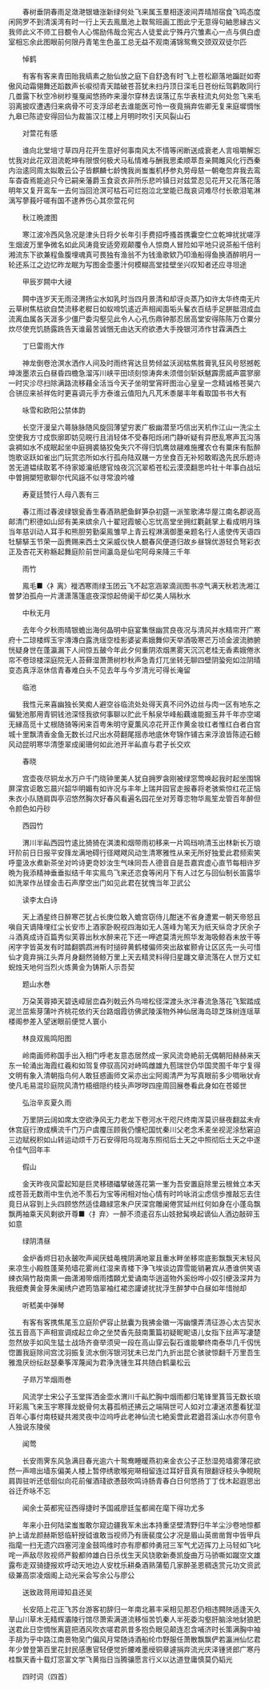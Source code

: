 <!-- { "loadSidebar": true } -->
　　春树垂阴春雨足潋滟银塘涨新绿何处飞来属玉羣相逐波间弄晴旭宿食飞鸣态度闲网罗不到清溪湾有时一行上天去鳯凰池上聫鸳班画工图此宁无意得句紬思縁古义我师此义不师工目覩令人心惕励伟哉佥宪古人徒爱此宁殊丹穴雏素心一点与俱白虚室相忘余此图眼前何限丹青笔生色虽工总无益不观南浦锦鸳鸯交颈双双徒尔匹

　　悼鹤

　　有客有客来青田贻我缟素之胎仙放之庭下自舒逸有时飞上苍松巅落地蹁跹如寄傲风动霜翎舞还蹈数声长唳彻青天踏破苍苔犹未扫丹顶日深毛日苍纷纭驾鹳敢同行几畨露下秋空冷树杪戛戛闻悠扬昨来漫尔穿林去误落辽东华表柱流丸何处忽飞来毛羽离披叹遭遇归来病骨不可支浮邱老去谁能医可怜一夜竟捐弃佐卿无复来庭墀惆怅九皋已陈迹安得回仙为裁笛汉江楼上月明时吹引天风裂山石

　　对萱花有感

　　谁向北堂培寸草四月花开生意好何事南风太不情等闲断送成衰老人言咀嚼解忘忧我对此花双泪流乾坤有限恨何极犬马私情难与酬我思柔顺萃吾亲闗雎风化行西秦内治逺同周太姒敢云公子皆麒麟七龄愧我尚蚩蚩机杼参丸劳母慈一朝奄忽弃我去鸾车杳杳焉能追只今已嗣亲藩爵玉食衮衣非所乐悲吟镇日对兹萱忍见花开又花落花落明年又复开鸾车一去何当回沧溟可枯石可烂抱泣北堂能已哉哀词难尽付长歌泪笔淋漓写蓼莪吁嗟有国不逮养伤心其奈萱花何

　　秋江晩渡图

　　寒江波冷西风急况是津头日将夕长年引手费招呼搔首携囊空伫立乾坤扰扰嗟浮生烟波万里争微名如此风涛竟安适旁观颠覆令人惊商人冒险如平地只说茶船千倍利湘流东下欲兼程鱼腹埋魂真可畏独有渔翁不为钱渔歌欵乃叩渔船得鱼换酒醉明月一轮还系江之边忆昨龙眠为写图金壶墨汁何模糊高堂挂壁坐兴叹知者还应寻坦途

　　甲辰岁闗中大祲

　　闗中连岁天无雨泾渭扬尘水如乳时当四月景清和却讶炎蒸乃如许太华终南无片云草树焦枯欲自焚流移老穉日如蚁啼饥逺近声相闻面垢头髼衣百结手足胼胝泪成血流离血属各天涯多少僵尸委沟壑见此令人心孔伤鼎钟那忍居高堂安得陈陈万仓粟分炊尽使充饥肠露跣告天谁最苦诚悃无由达天府欲慿大手挽银河沛作甘霖满西土

　　丁巳雷雨大作

　　神龙倒卷沧溟水洒作人间及时雨终宵达旦势倾盆沃润枯焦胜膏乳狂风号怒撼乾坤泼墨浓云白昼昏四檐急溜泻川峡平田顷刻惊涛奔未须借剑斩妖魃霹雳威声震寥廓一时灾沴尽扫除满路流移藉全活当今天子坐明堂宵旰图治心皇皇一念精诚格苍昊六合骈应来祯祥佐时更喜调元手方泰谁云值阳九凡芃禾黍屡丰年看取国书书大有

　　咏雪和欧阳公禁体韵

　　长空汗漫呈六蕚脉脉随风旋回薄望穷袤广极幽潜至巧信出天机作江山一洗尘土空使我方寸成恢廓即妨见晛行且消轻体不受春阳烁闭门静听疑有异厯乱寒声瓦沟落衾裯如水不成眠起坐中庭拥裘貉狡兔失穴不得归饥鹰敛翮难施攫农仓有粟床有酝醉饱歌讴跃如雀出门玩赏恣所如水行孤舟陆双屩一方坐食百无补矧敢暇逸先民乐题诗苦无道韫续取茗不待家姬瀹纸牕官烛夜沉沉翠栢苍松云漠漠翻思吟社十年事白战坛中曽拥槊短歌聊尔代风謡不似寻常浪吟噱

　　寿夏廷赞行人母八袠有三

　　春江雨过春波绿银瓮香生春酒熟肥鱼鲜笋杂初筵一派笙歌沸华屋江南名郡说高邮清门积德如山邱有美来嫔余八十翟冠霞帔心忘忧高堂坐拥红氍毹掌上看成明月珠当年慈训动人耳手和熊胆劳勤渠鳯雏早上青云程淋漓御墨亲题名行人逺使传天语四牡騑騑玉节荣一函赉赐来西土文采威仪快人覩春风便道归故乡昼锦优游轻负弩彩衣正及杏花天称觞起舞庭阶前世间瀛岛是仙宅阿母来降三千年

　　雨竹

　　鳯毛■〈衤离〉褷洒寒雨绿玉团云飞不起窓涵翠滴润图书凉气满天秋若洗湘江曽梦泊孤舟一片潇潇落篷底夜深惊起倚阑干却忆美人隔秋水

　　中秋无月

　　去年今夕秋雨晴银蟾出海何晶明中庭宴集惬幽赏良夜况与清风并水精帘开广寒府十二琼楼辉玉宇漙漙白露洗瑶空桂影婆娑素娥舞仰天举酒吸寒芒万顷金波流肺腑恍疑身世在蓬瀛漏下人间惊五皷今年此夕何重阴浓烟黒雾天沉沉老桂无香素娥倦氷帘不卷琼楼深庭院无人苔藓湿萧萧树杪秋声急青灯兀坐转无聊四壁阴蛩宛如泣阴晴变态真浮沤休信青春难白头不见去年与今岁清光可得长淹留

　　临池

　　我性元来喜幽独长笑痴人避空谷临流处处得天真不问外边丝与肉一区有地东之偏甃池那用青铜钱池深怪我欲何事聊以贮此千斛泉华峰船藕谁能掘玉井千年亦空竭无縁高觅十丈根随骑等闲来百粤朱明守夏薫风凉花开正作黄金妆红者惟红白者白宫城十里飘清香金鱼无数长过尺出水荷翻尾揺赤地底休夸锦作铺古来浮浪皆陈迹石鲸风动昆明寒华清堕翠成阑珊何如此池开半畆直与君子长交欢

　　春晓

　　宫壶夜尽铜龙水万户千门晓钟里美人犹自拥罗衾刚被绿窓莺唤起我时起坐围锦屏深宫讵敢忘晨兴韶华明媚有如许况与丰年上瑞并园官走报春将老骇紫惊红花正恼朱衣小队随肩舆亭沼悠然胸次好春风看遍名园花坐对芳尊恋物华鳯笙龙管百年醉但令颜色如丹砂

　　西园竹

　　渭川半畆西园竹逺比猗猗在淇澳和烟带雨初移来一片鸣珰响清玉出林新长万琅玕阶前日日报平安箨龙满地碍行径飕飕风动生清寒雅性从来无所好独爱此君频索笑呼童汲水煮新茶坐对吟诗更竒妙汝生气味同吾人德音自是吾嘉宾虚心直节每相许岁晩为我添精神垂垂拟结千年实鳯鸟飞来还恣食等闲月下有人过乞与回仙制长笛露华如洗翠作丛铿金击石声摩空出门如见此君在犹愧当年卫武公

　　读李太白诗

　　天上酒星终日醉寒芒犹占长庚位敢入蟾宫窃侍儿酣迷不省身遭累一朝天帝怒且嗔自天谪降埋红尘长安市上酒家卧睨视四海如无人莲峰为笔天为纸天纵竒才厌余子斗酒真成诗百篇秀似芙蓉出秋水醉来花下还一呷遮莫清光照华发海吸鲸吞未放干等闲字字皆英发有时踏翻鹦鹉洲有时搥碎黄鹤楼偏师突出敌崔颢肻让区区先一头可惜仙才竟弃捐江头弄月身翻然骑鲸万里上天去精灵料得归星躔文章流落在人世万丈虹蜺烛天地何当烈火炼黄金为铸斯人示吾契

　　题山水巻

　　万朶芙蓉揷天碧迭嶂层峦森列戟云外鸟啼松径深渡头氷泮春流急落花飞絮踏成泥兰茁紫芽蒲叶齐桃花依约天台路烟霞彷佛武陵溪物外神仙居海岛琼芝珠树连瑶草楼阁参差入望迷眼前便觉人寰小

　　林良双鳯鸣阳图

　　岭南画师称国手出入相门呼老友意态居然成一家风流竒絶前无偶朝阳赫赫来天东一轮涌出海霞红羲和如驾复停驭高冈对峙鸣雌雄九苞瑞世仍华国灵囿千年宁复得文明有象入清朝指鸟何人敢狂惑画师文采亦出尘阿阁清严为写真眼前多少啁啾状肻使凡毛易混珍庭院风清竹梧细隠约枝头声哕哕四座周回展巻看此身如在苍姬世

　　弘治辛亥夏久雨

　　万里阴云阔如席太空欲浄风无力老龙下卷河水干咫尺终南浑莫识昼夜翻盆未肻休宫庭行潦成横流千门万户虞覆压顾我仍懐杞国忧秦川父老念禾麦坐视泥涂愁窘迫三边赋税积如山转运动烦千万石安得阳乌现海东照彻后土天之中照彻后土天之中遂令佳气回年丰

　　假山

　　金天昨夜风雷起知是巨灵移碨礧擘破莲花第一峯为吾安置庭除里云根耸立本天成苍苔无数雨中生仇池不羡石为宝等闲相对怡心情有时吟咏消尘虑信歩推敲忘去住竟日从容到上头四顾悠然适佳趣緑窓朱户厌深宫雕阑倦赏延州红何如身在小蓬岛飘飘两袖乘天风剩欲开尊■〈扌弃〉一醉不须逺召东山妓掀髯唤起谪仙人酒边敲碎玉如意

　　绿阴清昼

　　金炉香烬日初永皷吹声闻厌蛙黾槐阴满地翠且重水畔坐移帘底影飘飘天末轻风来凉生小殿胜蓬莱苑墙花雾尚红湿来青楼下浄飞埃谈边霏雪能销暑宾从慿谁供笑语綀衣隔竹敲南熏一曲潇湘带烟雨搘頥尤爱诵南华逍遥物外奚纷哗小奴引绠汲深井为我细煑黄金芽朱阑绣户遮筠箔翠袖红裙恣讙谑扰扰浮生醉梦中白昼如年惜抛却

　　听嵇美中弹琴

　　有客有客携焦尾玉立庭阶俨容止胠囊为我拂金徽一泻幽懐弄清征游心太古契氷弦五音高下声相宣调成起立命之坐焚香先鼓南薫篇初疑眤眤语儿女指下丝声写凄楚忽然放手如风生猛士战场齐奋举须臾一段在高山穿云裂石谁能攀终南泰华几千仭恍惚置我庭除间宫沈羽振复流水倒泻银河犹未已龙门九折出昆仑骇驶惊翻千万里吾生雅澹厌纷纭赵瑟秦筝浑蔑闻为君浄洗锺生耳共随白鹤巢松云

　　子昻万竿烟雨巻

　　风流学士宋公子玉堂挥洒金壶水渭川千畆贮胸中烟雨都归笔锋里篔筜无数长琅玕彩鳯飞来玉宇寒箨龙蜕骨何太暮孤梢还拂云之端隔世可人如对立凄迷浓墨看犹湿百年心事付南枝疑共湘灵夜中泣呜呼此老神仙流七絶奚啻此君遒苕溪山水亦何意令人独说东陵侯

　　闻莺

　　长安雨霁东风急满目春光逾六十鸳鸯睡暖燕初来金衣公子正愁湿苑墙雾薄花欲然一声啼出墙东偏美人楼上暂停绣歌喉宛啭相留连过耳好音真有限翻讶枝头争睍睆肩舆驻听还低徊似向花前催酒琖欲慿鼓吹鸣诗肠青春白日何悠扬丁丁伐木起遐思出谷迁乔咏不忘

　　闻余士英都宪征西得捷时予国戚廖廷玺都阃在麾下得功尤多

　　年来小丑何陆梁蚩蚩敢尔窥边疆我军未出本持重坚壁清野归牛羊尘沙卷地惊都护上请龙颜赫斯怒临轩授钺谁敢当视师乃有唐裴度公才况是眉山英凿凿胷中皆甲兵指麾一扫无遗穴四塞河湟金鼓鸣维时亦有廖都帅勇冠三军气尤迈挥刀上马轻如飞叱咤一声敌尽败视师严毅都帅雄白日杀伐生天风铙歌新奏凯旋曲万马骄嘶如蹴空文雄露布走双骑捷报欢呼动天地边人安枕乐耕桑酒熟蒲萄几家醉圣恩稠迭赏元功文资武级兼高崇凌烟阁上动光采会写余公与廖公

　　送致政蒋用璋知县还吴

　　长安陌上花正飞苏台游客初辞归一年南北慕丰采相见那忍仍相违闗陜适逢天久旱山川草木无精辉灞陵行馆尽萧索满道流移恒苦饥秦人半死委沟壑肝脑涂地豺狼肥送君此日空惆怅离筵把酒风吹衣嗟君夙昔多抱负眼见颠连忍含哺济时长策满胸中袖手胡为乎中路江南景物吴门偏风月常随诗酒船纶巾野服任萧散飘飘俨若瀛洲仙忆君年少曽登第百里花封民感惠官轻便觉折腰难墨绶铜章遽捐弃流光庆泽锺贤郎广寒丹桂飘天香十载灯窓富文学飞黄指日当腾骧愿言行义以达道登庸慎莫仍韬光

　　四时词（四首）

